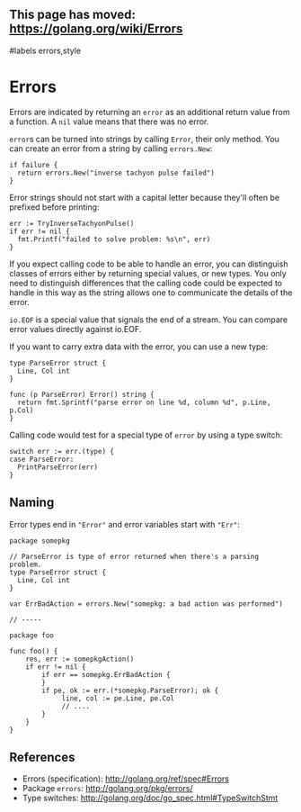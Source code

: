 ## This page has moved: https://golang.org/wiki/Errors ##
#labels errors,style

# Errors #

Errors are indicated by returning an `error` as an additional return value from a function. A `nil` value means that there was no error.

`error`s can be turned into strings by calling `Error`, their only method. You can create an error from a string by calling `errors.New`:

```
if failure {
  return errors.New("inverse tachyon pulse failed")
}
```

Error strings should not start with a capital letter because they'll often be prefixed before printing:

```
err := TryInverseTachyonPulse()
if err != nil {
  fmt.Printf("failed to solve problem: %s\n", err)
}
```

If you expect calling code to be able to handle an error, you can distinguish classes of errors either by returning special values, or new types. You only need to distinguish differences that the calling code could be expected to handle in this way as the string allows one to communicate the details of the error.

`io.EOF` is a special value that signals the end of a stream. You can compare error values directly against io.EOF.

If you want to carry extra data with the error, you can use a new type:

```
type ParseError struct {
  Line, Col int
}

func (p ParseError) Error() string {
  return fmt.Sprintf("parse error on line %d, column %d", p.Line, p.Col)
}
```

Calling code would test for a special type of `error` by using a type switch:

```
switch err := err.(type) {
case ParseError:
  PrintParseError(err)
}
```

## Naming ##

Error types end in `"Error"` and error variables start with `"Err"`:

```
package somepkg

// ParseError is type of error returned when there's a parsing problem.
type ParseError struct {
  Line, Col int
}

var ErrBadAction = errors.New("somepkg: a bad action was performed")

// -----

package foo

func foo() {
    res, err := somepkgAction()
    if err != nil {
        if err == somepkg.ErrBadAction {
        }
        if pe, ok := err.(*somepkg.ParseError); ok {
             line, col := pe.Line, pe.Col
             // ....
        }
    }
}
```

## References ##

  * Errors (specification): http://golang.org/ref/spec#Errors
  * Package `errors`: http://golang.org/pkg/errors/
  * Type switches: http://golang.org/doc/go_spec.html#TypeSwitchStmt